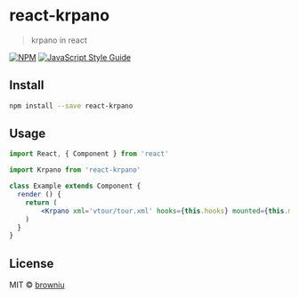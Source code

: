 # react-krpano

> krpano in react

[![NPM](https://img.shields.io/npm/v/react-krpano.svg)](https://www.npmjs.com/package/react-krpano) [![JavaScript Style Guide](https://img.shields.io/badge/code_style-standard-brightgreen.svg)](https://standardjs.com)

## Install

```bash
npm install --save react-krpano
```

## Usage

```jsx
import React, { Component } from 'react'

import Krpano from 'react-krpano'

class Example extends Component {
  render () {
    return (
        <Krpano xml='vtour/tour.xml' hooks={this.hooks} mounted={this.mounted}/>
    )
  }
}
```

## License

MIT © [browniu](https://github.com/browniu)

